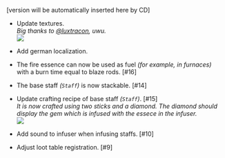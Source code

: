 [version will be automatically inserted here by CD]

- Update textures.  
  *Big thanks to [@luxtracon](https://twitter.com/luxtracon), uwu.*  
  ![](https://i.imgur.com/kSjm3lJ.png)

- Add german localization.

- The fire essence can now be used as fuel *(for example, in furnaces)* with a burn time equal to blaze rods. [#16]

- The base staff *(`Staff`)* is now stackable. [#14]

- Update crafting recipe of base staff *(`Staff`)*. [#15]  
  *It is now crafted using two sticks and a diamond. The diamond should display the gem which is infused with the essece in the infuser.*  
  ![](https://i.imgur.com/zDI6fNt.png)

- Add sound to infuser when infusing staffs. [#10]

- Adjust loot table registration. [#9]